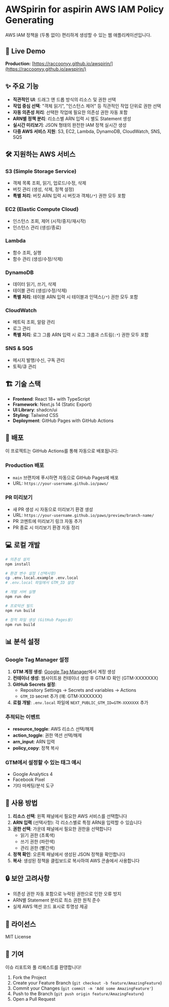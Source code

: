 # AWSpirin for aspirin AWS IAM Policy Generating

AWS IAM 정책을 (두통 없이) 편리하게 생성할 수 있는 웹 애플리케이션입니다.

## 🚀 Live Demo

**Production:** [https://raccoonyy.github.io/awspirin/](https://raccoonyy.github.io/awspirin/)

## ✨ 주요 기능

- **직관적인 UI**: 드래그 앤 드롭 방식의 리소스 및 권한 선택
- **작업 중심 선택**: "객체 읽기", "인스턴스 제어" 등 직관적인 작업 단위로 권한 선택
- **자동 의존성 처리**: 선택한 작업에 필요한 의존성 권한 자동 포함
- **ARN별 정책 분리**: 리소스별 ARN 입력 시 별도 Statement 생성
- **실시간 미리보기**: JSON 형태의 완전한 IAM 정책 실시간 생성
- **다중 AWS 서비스 지원**: S3, EC2, Lambda, DynamoDB, CloudWatch, SNS, SQS

## 🛠️ 지원하는 AWS 서비스

### S3 (Simple Storage Service)
- 객체 목록 조회, 읽기, 업로드/수정, 삭제
- 버킷 관리 (생성, 삭제, 정책 설정)
- **특별 처리**: 버킷 ARN 입력 시 버킷과 객체(`/*`) 권한 모두 포함

### EC2 (Elastic Compute Cloud)
- 인스턴스 조회, 제어 (시작/중지/재시작)
- 인스턴스 관리 (생성/종료)

### Lambda
- 함수 조회, 실행
- 함수 관리 (생성/수정/삭제)

### DynamoDB
- 데이터 읽기, 쓰기, 삭제
- 테이블 관리 (생성/수정/삭제)
- **특별 처리**: 테이블 ARN 입력 시 테이블과 인덱스(`/*`) 권한 모두 포함

### CloudWatch
- 메트릭 조회, 알람 관리
- 로그 관리
- **특별 처리**: 로그 그룹 ARN 입력 시 로그 그룹과 스트림(`:*`) 권한 모두 포함

### SNS & SQS
- 메시지 발행/수신, 구독 관리
- 토픽/큐 관리

## 🏗️ 기술 스택

- **Frontend**: React 18+ with TypeScript
- **Framework**: Next.js 14 (Static Export)
- **UI Library**: shadcn/ui
- **Styling**: Tailwind CSS
- **Deployment**: GitHub Pages with GitHub Actions

## 🚀 배포

이 프로젝트는 GitHub Actions를 통해 자동으로 배포됩니다:

### Production 배포
- `main` 브랜치에 푸시하면 자동으로 GitHub Pages에 배포
- URL: `https://your-username.github.io/paws/`

### PR 미리보기
- 새 PR 생성 시 자동으로 미리보기 환경 생성
- URL: `https://your-username.github.io/paws/preview/branch-name/`
- PR 코멘트에 미리보기 링크 자동 추가
- PR 종료 시 미리보기 환경 자동 정리

## 💻 로컬 개발

```bash
# 의존성 설치
npm install

# 환경 변수 설정 (선택사항)
cp .env.local.example .env.local
# .env.local 파일에서 GTM_ID 설정

# 개발 서버 실행
npm run dev

# 프로덕션 빌드
npm run build

# 정적 파일 생성 (GitHub Pages용)
npm run build
```

## 📊 분석 설정

### Google Tag Manager 설정

1. **GTM 계정 생성**: [Google Tag Manager](https://tagmanager.google.com/)에서 계정 생성
2. **컨테이너 생성**: 웹사이트용 컨테이너 생성 후 GTM ID 확인 (GTM-XXXXXXX)
3. **GitHub Secrets 설정**:
   - Repository Settings → Secrets and variables → Actions
   - `GTM_ID` secret 추가 (예: GTM-XXXXXXX)
4. **로컬 개발**: `.env.local` 파일에 `NEXT_PUBLIC_GTM_ID=GTM-XXXXXXX` 추가

### 추적되는 이벤트

- **resource_toggle**: AWS 리소스 선택/해제
- **action_toggle**: 권한 액션 선택/해제  
- **arn_input**: ARN 입력
- **policy_copy**: 정책 복사

### GTM에서 설정할 수 있는 태그 예시

- Google Analytics 4
- Facebook Pixel
- 기타 마케팅/분석 도구

## 📝 사용 방법

1. **리소스 선택**: 왼쪽 패널에서 필요한 AWS 서비스를 선택합니다
2. **ARN 입력** (선택사항): 각 리소스별로 특정 ARN을 입력할 수 있습니다
3. **권한 선택**: 가운데 패널에서 필요한 권한을 선택합니다
   - 읽기 권한 (초록색)
   - 쓰기 권한 (파란색)  
   - 관리 권한 (빨간색)
4. **정책 확인**: 오른쪽 패널에서 생성된 JSON 정책을 확인합니다
5. **복사**: 생성된 정책을 클립보드로 복사하여 AWS 콘솔에서 사용합니다

## 🔒 보안 고려사항

- 의존성 권한 자동 포함으로 누락된 권한으로 인한 오류 방지
- ARN별 Statement 분리로 최소 권한 원칙 준수
- 실제 AWS 액션 코드 표시로 투명성 제공

## 📄 라이선스

MIT License

## 🤝 기여

이슈 리포트와 풀 리퀘스트를 환영합니다!

1. Fork the Project
2. Create your Feature Branch (`git checkout -b feature/AmazingFeature`)
3. Commit your Changes (`git commit -m 'Add some AmazingFeature'`)
4. Push to the Branch (`git push origin feature/AmazingFeature`)
5. Open a Pull Request